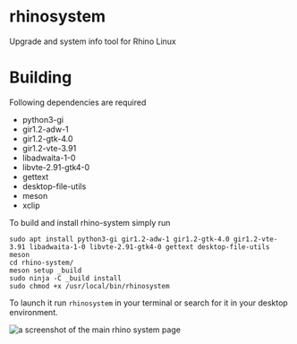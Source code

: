 # rhinosystem

Upgrade and system info tool for Rhino Linux

# Building
Following dependencies are required
- python3-gi
- gir1.2-adw-1
- gir1.2-gtk-4.0
- gir1.2-vte-3.91
- libadwaita-1-0
- libvte-2.91-gtk4-0
- gettext
- desktop-file-utils
- meson
- xclip

To build and install rhino-system simply run
```
sudo apt install python3-gi gir1.2-adw-1 gir1.2-gtk-4.0 gir1.2-vte-3.91 libadwaita-1-0 libvte-2.91-gtk4-0 gettext desktop-file-utils meson
cd rhino-system/
meson setup _build
sudo ninja -C _build install
sudo chmod +x /usr/local/bin/rhinosystem
```

To launch it run `rhinosystem` in your terminal or search for it in your desktop environment.

![a screenshot of the main rhino system page](https://user-images.githubusercontent.com/60044824/239697615-46fc10e0-9307-4665-9263-0053185cf2b2.png)
